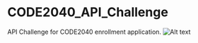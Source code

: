 CODE2040_API_Challenge
======================

API Challenge for CODE2040 enrollment application.
![Alt text](/Users/arturolopez/Desktop/Github/CODE2040_API_Challenge/StageIV_shot1.png?raw=true "StageIV_1")